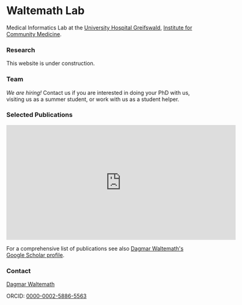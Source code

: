 # Waltemath Lab
Medical Informatics Lab at the [University Hospital Greifswald](https://www.medizin.uni-greifswald.de/de/home/), [Institute for Community Medicine](http://www2.medizin.uni-greifswald.de/icm/index.php?id=334).

### Research
This website is under construction. 

### Team 

*We are hiring!* Contact us if you are interested in doing your PhD with us, visiting us as a summer student, or work with us as a student helper. 

### Selected Publications

<iframe src="https://www.fis.med.uni-greifswald.de/FIS/init_external_pubs.action?auth=ngpocpv7uc2ss&pubs=01234567&start=2017" style="border: none; overflow: auto; width: 600px; height: 300px;"></iframe>

For a comprehensive list of publications see also [Dagmar Waltemath's Google Scholar profile](https://scholar.google.com/citations?user=wmBwmLIAAAAJ&hl=en&oi=sra).
### Contact

[Dagmar Waltemath](https://www.fis.med.uni-greifswald.de/FIS/init_person_browser.action?pers_id=ngpocpv7uc2ss)

ORCID: [0000-0002-5886-5563](https://orcid.org/0000-0002-5886-5563)
